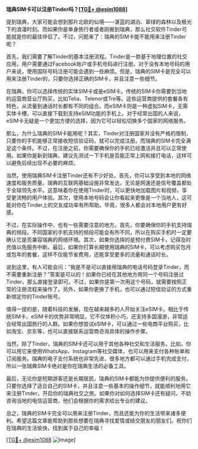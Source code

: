 **瑞典SIM卡可以注册Tinder吗？[[TG💪+ @esim1088](https://t.me/s/esim1088)]**

提到瑞典，大家可能会想到那片北欧的仙境——湛蓝的湖泊、翠绿的森林以及极光下的浪漫时刻。而如果你是单身旅行者或者刚搬到瑞典，那么社交软件Tinder可能就是你的最佳伴侣了。不过，问题来了：瑞典的SIM卡能不能用来注册Tinder呢？

首先，我们需要了解Tinder的基本注册流程。Tinder是一款基于地理位置的社交应用，用户需要通过Facebook账户或手机号码进行注册。对于没有本地号码的用户来说，使用国际号码注册可能会遇到一些麻烦。但是，瑞典的SIM卡是完全可以用来注册Tinder的，只要你选择正确的SIM卡，并且注意一些细节。

在瑞典，你可以选择传统的实体SIM卡或是eSIM卡。传统的SIM卡你需要到当地的运营商营业厅购买，比如Telia、Telenor或Tre等。这些运营商提供的套餐各有特色，从流量到通话时长都有不同的组合。而eSIM卡则是一种虚拟SIM卡，无需实体卡槽，可以直接下载到支持eSIM功能的手机上。对于经常出国的人来说，eSIM卡无疑是一个更加方便的选择，因为它可以轻松切换多个国家的网络服务。

那么，为什么瑞典的SIM卡能用呢？其实，Tinder对注册国家并没有严格的限制，只要你的手机能够正常接收短信验证码，就可以完成注册。而瑞典的SIM卡完全满足这个条件。不过，在注册之前，你需要确保你的手机已经激活并且可以正常使用。如果你是新到瑞典，建议先测试一下手机是否能正常上网和接打电话，这样可以避免后续出现不必要的麻烦。

当然，使用瑞典SIM卡注册Tinder还有不少好处。首先，你可以享受到本地的网络速度和服务质量。瑞典的互联网基础设施非常发达，无论是网速还是信号覆盖都处于全球领先水平。这意味着你在使用Tinder时，可以更快地加载图片和视频，享受更流畅的用户体验。其次，使用本地号码会让你看起来更像是一个当地人，这可能对你在Tinder上的交友成功率有所帮助。毕竟，很多人都会对本地用户更有好感。

不过，在实际操作中，也有一些需要注意的地方。首先，你要确保你的手机支持瑞典的频段。不同国家的手机支持的频段可能会有所不同，所以在购买手机时一定要确认它是否兼容瑞典的网络环境。其次，如果你选择的是预付费SIM卡，记得及时充值以免服务中断。最后，如果你打算长期使用瑞典的SIM卡，可以考虑购买包月或包年的套餐，这样不仅能节省费用，还能享受更多的流量和通话时长。

说到这里，有人可能会问：“我是不是可以直接用瑞典的电话号码登录Tinder，而不需要重新注册？”答案是可以的！如果你已经在其他地方用同一个号码注册过Tinder，那么直接登录即可。不过，如果你是第一次用这个号码，就需要按照正常的注册流程来操作了。另外，如果你更换了手机，也可以通过短信验证的方式重新绑定你的Tinder账号。

值得一提的是，随着科技的发展，现在越来越多的人开始关注eSIM卡。相比于传统SIM卡，eSIM卡的优势非常明显。它不仅体积小巧，还支持多国漫游，非常适合经常出国旅行的人群。如果你想尝试eSIM卡，可以通过一些电商平台购买，比如淘宝、京东等，也可以直接联系运营商咨询具体的操作步骤。

当然，除了Tinder，瑞典的SIM卡还可以用于其他各种社交和生活服务。比如，你可以用它来使用WhatsApp、Instagram等社交媒体，也可以用来支付各种账单和订阅服务。瑞典的电子支付系统也非常先进，很多地方都可以通过手机完成支付，所以一张瑞典SIM卡绝对是你在瑞典生活的必备工具。

最后，无论你是短期游客还是长期居民，瑞典的SIM卡都能为你提供便利的服务。只要你选择了适合自己的SIM卡，并且注意一些基本的操作细节，就能顺利地用它来注册Tinder，开启你的瑞典社交之旅。如果你对如何选择SIM卡还有疑问，不妨咨询当地的电信运营商，他们会根据你的需求给出专业的建议。

总之，瑞典的SIM卡完全可以用来注册Tinder，而且还能为你的生活带来诸多便利。希望这篇文章能帮助到那些想要在瑞典寻找爱情或结交朋友的朋友们。祝你们在瑞典的生活愉快，找到属于自己的幸福！

[[TG💪+ @esim1088](https://t.me/s/esim1088) ![Image](https://i.postimg.cc/4NQfJmqS/Snipaste-2025-05-13-00-14-12.png)]